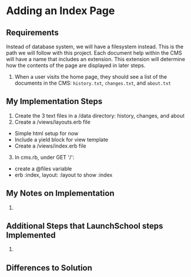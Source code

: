 # Adding an Index Page

## Requirements

Instead of database system, we will have a filesystem instead. This is the path we will follow with this project. Each document help within the CMS will have a name that includes an extension. This extension will determine how the contents of the page are displayed in later steps.

1. When a user visits the home page, they should see a list of the documents in the CMS: `history.txt`, `changes.txt`, and `about.txt`

## My Implementation Steps

1. Create the 3 text files in a /data directory: history, changes, and about
2. Create a /views/layouts.erb file
  - Simple html setup for now
  - Include a yield block for view template
  - Create a /views/index.erb file
3. In cms.rb, under GET '/':
  - create a @files variable
  - erb :index, layout: :layout to show :index

## My Notes on Implementation

1. 

## Additional Steps that LaunchSchool steps Implemented

1. 

## Differences to Solution

